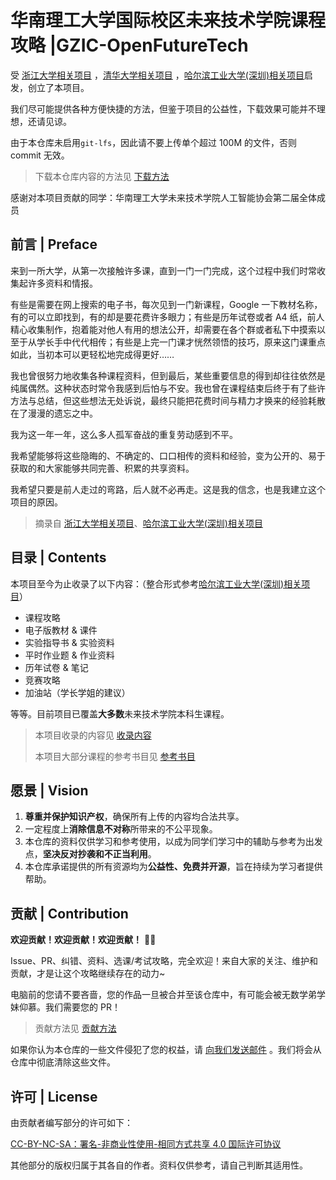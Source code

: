 # 华南理工大学国际校区未来技术学院课程攻略 |GZIC-OpenFutureTech

受 [浙江大学相关项目](https://github.com/QSCTech/zju-icicles) ，[清华大学相关项目](https://github.com/PKUanonym/REKCARC-TSC-UHT) ，[哈尔滨工业大学(深圳)相关项目](https://github.com/HITSZ-OpenCS/HITSZ-OpenCS)启发，创立了本项目。

我们尽可能提供各种方便快捷的方法，但鉴于项目的公益性，下载效果可能并不理想，还请见谅。

由于本仓库未启用`git-lfs`，因此请不要上传单个超过 100M 的文件，否则 commit 无效。

> 下载本仓库内容的方法见 [下载方法](下载方法.md) 

感谢对本项目贡献的同学：华南理工大学未来技术学院人工智能协会第二届全体成员

## 前言 | Preface

来到一所大学，从第一次接触许多课，直到一门一门完成，这个过程中我们时常收集起许多资料和情报。

有些是需要在网上搜索的电子书，每次见到一门新课程，Google 一下教材名称，有的可以立即找到，有的却是要花费许多眼力；有些是历年试卷或者 A4 纸，前人精心收集制作，抱着能对他人有用的想法公开，却需要在各个群或者私下中摸索以至于从学长手中代代相传；有些是上完一门课才恍然领悟的技巧，原来这门课重点如此，当初本可以更轻松地完成得更好……

我也曾很努力地收集各种课程资料，但到最后，某些重要信息的得到却往往依然是纯属偶然。这种状态时常令我感到后怕与不安。我也曾在课程结束后终于有了些许方法与总结，但这些想法无处诉说，最终只能把花费时间与精力才换来的经验耗散在了漫漫的遗忘之中。

我为这一年一年，这么多人孤军奋战的重复劳动感到不平。

我希望能够将这些隐晦的、不确定的、口口相传的资料和经验，变为公开的、易于获取的和大家能够共同完善、积累的共享资料。

我希望只要是前人走过的弯路，后人就不必再走。这是我的信念，也是我建立这个项目的原因。

>摘录自 [浙江大学相关项目](https://github.com/QSCTech/zju-icicles)、[哈尔滨工业大学(深圳)相关项目](https://github.com/HITSZ-OpenCS/HITSZ-OpenCS)

## 目录 | Contents

本项目至今为止收录了以下内容：（整合形式参考[哈尔滨工业大学(深圳)相关项目](https://github.com/HITSZ-OpenCS/HITSZ-OpenCS)）

- 课程攻略
- 电子版教材 & 课件
- 实验指导书 & 实验资料
- 平时作业题 & 作业资料
- 历年试卷 & 笔记
- 竞赛攻略
- 加油站（学长学姐的建议）

等等。目前项目已覆盖**大多数**未来技术学院本科生课程。

> 本项目收录的内容见 [收录内容](收录内容.md)
>
> 本项目大部分课程的参考书目见 [参考书目](参考书目.md)

## 愿景 | Vision

1. **尊重并保护知识产权**，确保所有上传的内容均合法共享。
2. 一定程度上**消除信息不对称**所带来的不公平现象。
3. 本仓库的资料仅供学习和参考使用，以成为同学们学习中的辅助与参考为出发点，**坚决反对抄袭和不正当利用**。
4. 本仓库承诺提供的所有资源均为**公益性、免费并开源**，旨在持续为学习者提供帮助。

## 贡献 | Contribution

**欢迎贡献！欢迎贡献！欢迎贡献！** 🙌🙌

Issue、PR、纠错、资料、选课/考试攻略，完全欢迎！来自大家的关注、维护和贡献，才是让这个攻略继续存在的动力~

电脑前的您请不要吝啬，您的作品一旦被合并至该仓库中，有可能会被无数学弟学妹仰慕。我们需要您的 PR！

> 贡献方法见 [贡献方法](贡献方法.md)

如果你认为本仓库的一些文件侵犯了您的权益，请 [向我们发送邮件]() 。我们将会从仓库中彻底清除这些文件。

## 许可 | License

由贡献者编写部分的许可如下：

[CC-BY-NC-SA：署名-非商业性使用-相同方式共享 4.0 国际许可协议](https://creativecommons.org/licenses/by-nc-sa/4.0/deed.zh)

其他部分的版权归属于其各自的作者。资料仅供参考，请自己判断其适用性。


